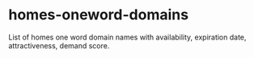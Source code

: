# homes-oneword-domains
List of homes one word domain names with availability, expiration date, attractiveness, demand score.
